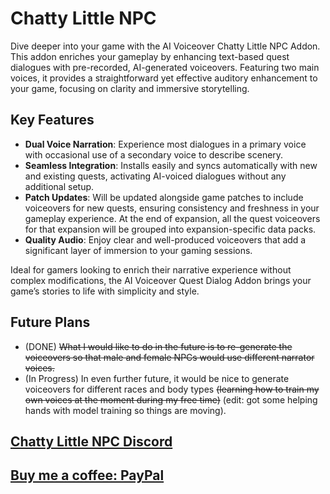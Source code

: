 # Chatty Little NPC

Dive deeper into your game with the AI Voiceover Chatty Little NPC Addon. This addon enriches your gameplay by enhancing text-based quest dialogues with pre-recorded, AI-generated voiceovers. Featuring two main voices, it provides a straightforward yet effective auditory enhancement to your game, focusing on clarity and immersive storytelling.

## Key Features

- **Dual Voice Narration**: Experience most dialogues in a primary voice with occasional use of a secondary voice to describe scenery.
- **Seamless Integration**: Installs easily and syncs automatically with new and existing quests, activating AI-voiced dialogues without any additional setup.
- **Patch Updates**: Will be updated alongside game patches to include voiceovers for new quests, ensuring consistency and freshness in your gameplay experience. At the end of expansion, all the quest voiceovers for that expansion will be grouped into expansion-specific data packs.
- **Quality Audio**: Enjoy clear and well-produced voiceovers that add a significant layer of immersion to your gaming sessions.

Ideal for gamers looking to enrich their narrative experience without complex modifications, the AI Voiceover Quest Dialog Addon brings your game’s stories to life with simplicity and style.


## Future Plans

- (DONE) ~~What I would like to do in the future is to re-generate the voiceovers so that male and female NPCs would use different narrator voices.~~ 
- (In Progress) In even further future, it would be nice to generate voiceovers for different races and body types ~~(learning how to train my own voices at the moment during my free time)~~ (edit: got some helping hands with model training so things are moving).

## [Chatty Little NPC Discord](https://discord.gg/fSczNjQ6)

## [Buy me a coffee: PayPal](https://www.paypal.com/donate/?hosted_button_id=VM7HHURP2MYSY)
